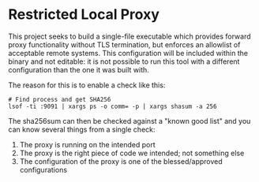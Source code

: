 # Restricted Local Proxy

This project seeks to build a single-file executable which provides forward proxy functionality without TLS termination, but enforces an allowlist of acceptable remote systems. This configuration will be included within the binary and not editable: it is not possible to run this tool with a different configuration than the one it was built with.

The reason for this is to enable a check like this:
```
# Find process and get SHA256
lsof -ti :9091 | xargs ps -o comm= -p | xargs shasum -a 256
```

The sha256sum can then be checked against a "known good list" and you can know several things from a single check:
1. The proxy is running on the intended port
1. The proxy is the right piece of code we intended; not something else
1. The configuration of the proxy is one of the blessed/approved configurations

